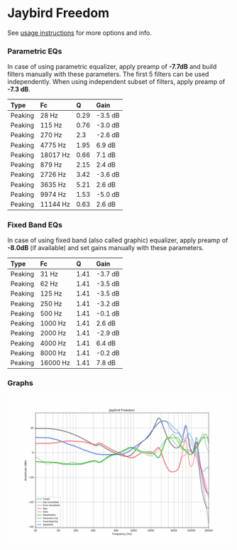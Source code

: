 # Jaybird Freedom
See [usage instructions](https://github.com/jaakkopasanen/AutoEq#usage) for more options and info.

### Parametric EQs
In case of using parametric equalizer, apply preamp of **-7.7dB** and build filters manually
with these parameters. The first 5 filters can be used independently.
When using independent subset of filters, apply preamp of **-7.3 dB**.

| Type    | Fc       |    Q | Gain    |
|:--------|:---------|:-----|:--------|
| Peaking | 28 Hz    | 0.29 | -3.5 dB |
| Peaking | 115 Hz   | 0.76 | -3.0 dB |
| Peaking | 270 Hz   | 2.3  | -2.6 dB |
| Peaking | 4775 Hz  | 1.95 | 6.9 dB  |
| Peaking | 18017 Hz | 0.66 | 7.1 dB  |
| Peaking | 879 Hz   | 2.15 | 2.4 dB  |
| Peaking | 2726 Hz  | 3.42 | -3.6 dB |
| Peaking | 3635 Hz  | 5.21 | 2.6 dB  |
| Peaking | 9974 Hz  | 1.53 | -5.0 dB |
| Peaking | 11144 Hz | 0.63 | 2.6 dB  |

### Fixed Band EQs
In case of using fixed band (also called graphic) equalizer, apply preamp of **-8.0dB**
(if available) and set gains manually with these parameters.

| Type    | Fc       |    Q | Gain    |
|:--------|:---------|:-----|:--------|
| Peaking | 31 Hz    | 1.41 | -3.7 dB |
| Peaking | 62 Hz    | 1.41 | -3.5 dB |
| Peaking | 125 Hz   | 1.41 | -3.5 dB |
| Peaking | 250 Hz   | 1.41 | -3.2 dB |
| Peaking | 500 Hz   | 1.41 | -0.1 dB |
| Peaking | 1000 Hz  | 1.41 | 2.6 dB  |
| Peaking | 2000 Hz  | 1.41 | -2.9 dB |
| Peaking | 4000 Hz  | 1.41 | 6.4 dB  |
| Peaking | 8000 Hz  | 1.41 | -0.2 dB |
| Peaking | 16000 Hz | 1.41 | 7.8 dB  |

### Graphs
![](./Jaybird%20Freedom.png)